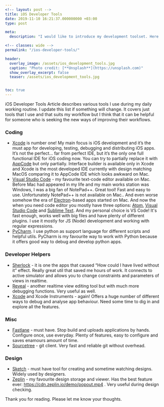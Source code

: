 ```yaml
---
<!-- layout: post -->
title: iOS Developer Tools
date: 2019-11-10 16:21:37.000000000 +03:00
type: post

meta:
  description: "I would like to introduce my development toolset. Here I've described apps that are helpful for my daily routine as iOS Developer."

<!-- classes: wide -->
permalink: "/ios-developer-tools/"

header:
  overlay_image: /assets/ios_development_tools.jpg
  caption: "Photo credit: [**Unsplash**](https://unsplash.com)"
  show_overlay_excerpt: false
  teaser: /assets/ios_development_tools.jpg


toc: true
---
```

iOS Developer Tools
Article describes various tools I use during my daily working routine. I update this list if something will change. It covers just tools that I use and that suits my workflow but I think that it can be helpful for someone who is seeking the new ways of improving their workflows.

### Coding
- [Xcode](https://developer.apple.com/xcode/) is number one! My main focus is iOS development and it’s the must app for developing, testing, debugging and distributing iOS apps. It’s not the perfect… far from perfect IDE, but it’s the only one full functional IDE for iOS coding now. You can try to partially replace it with [AppCode](https://www.jetbrains.com/objc/) but only partially. Interface builder is available only in Xcode and Xcode is the most developed IDE currently with design matching MacOS comparing it to AppCode IDE which looks awkward on Mac.
- [Visual Studio Code](https://code.visualstudio.com) - my favourite text-code editor available on Mac. Before Mac had appeared in my life and my main works station was Windows, I was a big fan of NotePad++. Great tool! Fast and easy to use. Unfortunately NotePad++ is not available on Mac.. And even worse somehow the era of [Electron](https://electronjs.org)-based apps started on Mac. And now the when you need code editor you mostly have three options: [Atom](https://atom.io), [Visual Studio Code](https://code.visualstudio.com) and [Sublime Text](https://www.sublimetext.com). And my personal choice is VS Code! It's fast enough, works well with big files and have plenty of different plugins. I use it mostly for JS (Node) development and working with regular expressions.
- [PyCharm](https://www.jetbrains.com/pycharm/). I use python as support language for different scripts and helpful utils. PyCharm is my favourite way to work with Python because it offers good way to debug and develop python apps.

### Developer Helpers
- [Sherlock](https://sherlock.inspiredcode.io) - it is one the apps that caused “How could I have lived without it” effect. Really great util that saved me hours of work. It connects to active simulator and allows you to change constraints and parameters of views in realtime.
- [Reveal](https://revealapp.com) - another realtime view editing tool but with much more debugging functions. Very useful as well. 
- [Xcode](https://developer.apple.com/xcode/) and Xcode Instruments - again! Offers a huge number of different ways to debug and analyse app behaviour. Need some time to dig in and explore all the features.

### Misc
- [Fastlane](https://fastlane.tools) - must have. Stop build and uploads applications by hands. Configure once, use everyday. Plenty of features, easy to configure and saves enamours amount of time.
- [Sourcetree](https://www.sourcetreeapp.com) - git client. Very fast and reliable git without overhead.

### Design
- [Sketch](https://www.sketch.com) - must have tool for creating and sometime watching designs. Widely used by designers.
- [Zeplin](https://zeplin.io) - my favourite design storage and viewer. Has the best feature ever: https://cdn.zeplin.io/demo/popout.mp4 . Very useful during design checking.

Thank you for reading. Please let me know your thoughts.
